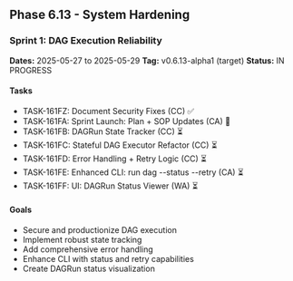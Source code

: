 ## Phase 6.13 - System Hardening

### Sprint 1: DAG Execution Reliability
**Dates:** 2025-05-27 to 2025-05-29
**Tag:** v0.6.13-alpha1 (target)
**Status:** IN PROGRESS

#### Tasks
- TASK-161FZ: Document Security Fixes (CC) ✅
- TASK-161FA: Sprint Launch: Plan + SOP Updates (CA) 🔄
- TASK-161FB: DAGRun State Tracker (CC) ⏳
- TASK-161FC: Stateful DAG Executor Refactor (CC) ⏳
- TASK-161FD: Error Handling + Retry Logic (CC) ⏳
- TASK-161FE: Enhanced CLI: run dag --status --retry (CA) ⏳
- TASK-161FF: UI: DAGRun Status Viewer (WA) ⏳

#### Goals
- Secure and productionize DAG execution
- Implement robust state tracking
- Add comprehensive error handling
- Enhance CLI with status and retry capabilities
- Create DAGRun status visualization 
